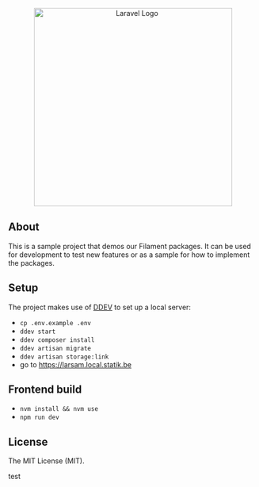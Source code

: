 <p align="center"><a href="https://laravel.com" target="_blank"><img src="https://raw.githubusercontent.com/laravel/art/master/logo-lockup/5%20SVG/2%20CMYK/1%20Full%20Color/laravel-logolockup-cmyk-red.svg" width="400" alt="Laravel Logo"></a></p>

## About

This is a sample project that demos our Filament packages. It can be used for development to test new features or as a 
sample for how to implement the packages.

## Setup

The project makes use of [DDEV](https://ddev.com/) to set up a local server:

- `cp .env.example .env`
- `ddev start`
- `ddev composer install`
- `ddev artisan migrate`
- `ddev artisan storage:link`
- go to https://larsam.local.statik.be

## Frontend build

- `nvm install && nvm use`
- `npm run dev`

## License

The MIT License (MIT).


test
